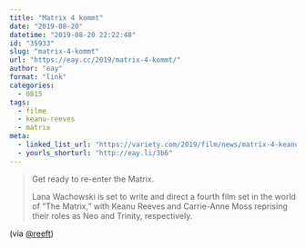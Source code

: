```yaml
---
title: "Matrix 4 kommt"
date: "2019-08-20"
datetime: "2019-08-20 22:22:48"
id: "35933"
slug: "matrix-4-kommt"
url: "https://eay.cc/2019/matrix-4-kommt/"
author: "eay"
format: "link"
categories:
  - 0815
tags:
  - filme
  - keanu-reeves
  - matrix
meta:
  - linked_list_url: "https://variety.com/2019/film/news/matrix-4-keanu-reeves-carrie-anne-moss-lana-wachowski-1203307955/"
  - yourls_shorturl: "http://eay.li/3b6"
---
```


> Get ready to re-enter the Matrix.
> 
> Lana Wachowski is set to write and direct a fourth film set in the world of “The Matrix,” with Keanu Reeves and Carrie-Anne Moss reprising their roles as Neo and Trinity, respectively.

(via [@reeft](https://twitter.com/reeft/status/1163906462919340032))
